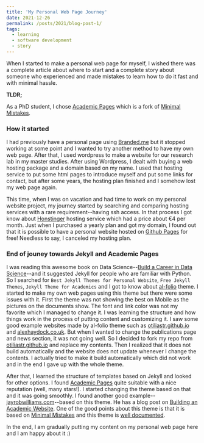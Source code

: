```yaml
---
title: 'My Personal Web Page Journey'
date: 2021-12-26
permalink: /posts/2021/blog-post-1/
tags:
  - learning
  - software development
  - story
---
```


When I started to make a personal web page for myself, I wished there was a complete article about where to start and a complete story about someone who experienced and made mistakes to learn how to do it fast and with minimal hassle. 

**TLDR;** 

As a PhD student, I chose [Academic Pages](https://github.com/academicpages/academicpages.github.io) which is a fork of [Minimal Mistakes](https://github.com/mmistakes/minimal-mistakes).

### How it started

I had previously have a personal page using [Branded.me](https://www.branded.me/) but it stopped working at some point and I wanted to try another method to have my own web page. After that, I used wordpress to make a website for our research lab in my master studies. After using Wordpress, I dealt with buying a web hosting package and a domain based on my name. I used that hosting service to put some html pages to introduce myself and put some links for contact, but after some years, the hosting plan finished and I somehow lost my web page again. 

This time, when I was on vacation and had time to work on my personal website project, my journey started by searching and comparing hosting services with a rare requirement--having ssh access. In that process I got know about [Honstinger](https://www.hostinger.com/) hosting service which had a price about €4 per month. Just when I purchased a yearly plan and got my domain, I found out that it is possible to have a personal website hosted on [Github Pages](https://pages.github.com/) for free! Needless to say, I canceled my hosting plan.

### End of jouney towards Jekyll and Academic Pages

I was reading this awesome book on Data Science--[Build a Career in Data Science](https://www.manning.com/books/build-a-career-in-data-science)--and it suggested Jekyll for people who are familiar with Python. So I searched for `Best Jekyll Themes for Personal Website`, `Free Jekyll Themes`, `Jekyll Theme for Academics` and I got to know about [al-folio](https://github.com/alshedivat/al-folio) theme. I started to make my own web pages using this theme but there were some issues with it. First the theme was not showing the best on Mobile as the pictures on the documents show. The font and link color was not my favorite which I managed to change it. I was learning the structure and how things work in the process of putting content and customizing it. I saw some good example websites made by al-folio theme such as [otiliastr.github.io](https://otiliastr.github.io/) and [alexhaydock.co.uk](https://alexhaydock.co.uk/). But when I wanted to change the publications page and news section, it was not going well. So I decided to fork my repo from [otiliastr.github.io](https://otiliastr.github.io/) and replace my contents. Then I realized that it does not build automatically and the website does not update whenever I change the contents. I actually tried to make it build automatically which did not work and in the end I gave up with the whole theme. 

After that, I learned the structure of templates based on Jekyll and looked for other options. I found [Academic Pages](https://github.com/academicpages/academicpages.github.io) quite suitable with a nice reputation (well, many stars!). I started changing the theme based on that and it was going smoothly. I found another good example--[jayrobwilliams.com](https://jayrobwilliams.com/)--based on this theme. He has a blog post on [Building an Academic Website](https://jayrobwilliams.com/posts/2020/06/academic-website/). One of the good points about this theme is that it is based on [Minimal Mistakes](https://github.com/mmistakes/minimal-mistakes) and this theme is [well documented](https://mmistakes.github.io/minimal-mistakes/docs/quick-start-guide/). 

In the end, I am gradually putting my content on my personal web page here and I am happy about it :)

